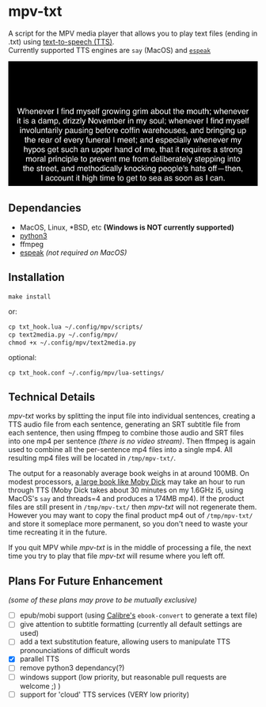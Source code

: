 # mpv-txt
A script for the MPV media player that allows you to play text files (ending in .txt) using [text-to-speech (TTS)](https://en.wikipedia.org/wiki/Speech_synthesis).  
Currently supported TTS engines are `say` (MacOS) and [`espeak`](https://en.wikipedia.org/wiki/ESpeakNG)

![screenshot](mpv-shot0001.jpg)

## Dependancies
- MacOS, Linux, \*BSD, etc  **(Windows is NOT currently supported)**
- [python3](http://docs.python-guide.org/en/latest/starting/installation/)
- ffmpeg
- [espeak](https://en.wikipedia.org/wiki/ESpeakNG) *(not required on MacOS)*

## Installation
    make install
or:

    cp txt_hook.lua ~/.config/mpv/scripts/
    cp text2media.py ~/.config/mpv/
    chmod +x ~/.config/mpv/text2media.py
optional:

	cp txt_hook.conf ~/.config/mpv/lua-settings/

## Technical Details
*mpv-txt* works by splitting the input file into individual sentences, creating a TTS audio file from each sentence, generating an SRT subtitle file from each sentence, then using ffmpeg to combine those audio and SRT files into one mp4 per sentence *(there is no video stream)*.  Then ffmpeg is again used to combine all the per-sentence mp4 files into a single mp4.  All resulting mp4 files will be located in `/tmp/mpv-txt/`.

The output for a reasonably average book weighs in at around 100MB.  On modest processors, [a large book like Moby Dick](http://commonplacebook.com/art/books/word-count-for-famous-novels/) may take an hour to run through TTS (Moby Dick takes about 30 minutes on my 1.6GHz i5, using MacOS's `say` and threads=4 and produces a 174MB mp4).  If the product files are still present in `/tmp/mpv-txt/` then *mpv-txt* will not regenerate them.  However you may want to copy the final product mp4 out of `/tmp/mpv-txt/` and store it someplace more permanent, so you don't need to waste your time recreating it in the future.

If you quit MPV while *mpv-txt* is in the middle of processing a file, the next time you try to play that file *mpv-txt* will resume where you left off.

## Plans For Future Enhancement
*(some of these plans may prove to be mutually exclusive)*
- [ ] epub/mobi support (using [Calibre's](https://en.wikipedia.org/wiki/Calibre_(software)) `ebook-convert` to generate a text file)
- [ ] give attention to subtitle formatting (currently all default settings are used)
- [ ] add a text substitution feature, allowing users to manipulate TTS pronounciations of difficult words
- [x] parallel TTS
- [ ] remove python3 dependancy(?)
- [ ] windows support (low priority, but reasonable pull requests are welcome ;) )
- [ ] support for 'cloud' TTS services (VERY low priority)
